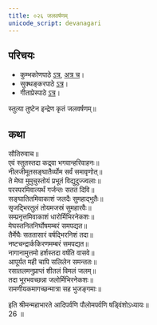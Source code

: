 ```yaml
---  
title: ०२६ जलवर्षणम्
unicode_script: devanagari
---  
```


## परिचयः
- कुम्भकोणपाठे [ऽत्र](https://archive.org/details/mahAbhArata-kumbhakoNam/page/n369), [अत्र च](https://sanskritdocuments.org/mirrors/mahabharata/mbhK/mahabharata-k-01-sa.html)।
- सुक्थङ्करपाठे [ऽत्र](http://bombay.indology.info/mahabharata/text/UD/MBh01.txt)।
- गीताप्रेस्पाठे [ऽत्र](https://archive.org/stream/mahabharata01ramauoft#page/564/mode/2up)।

स्तुत्या तुष्टेन इन्द्रेण कृतं जलवर्षणम्॥  

## कथा



सौतिरुवाच॥  
एवं स्तुतस्तदा कद्र्वा भगवान्हरिवाहनः॥  
नीलजीमूतसङ्घातैर्व्योम सर्वं समावृणोत्॥  
ते मेघा मुमुचुस्तोयं प्रभूतं विद्युदुज्ज्वलाः॥  
परस्परमिवात्यर्थं गर्जन्तः सततं दिवि॥  
सङ्घातितमिवाकाशं जलदैः सुमहाद्भुतैः॥  
सृजद्भिरतुलं तोयमजस्रं सुमहारवैः॥  
सम्प्रनृत्तमिवाकाशं धारोर्मिभिरनेकशः॥  
मेघस्तनितनिर्घोषमम्बरं समपद्यत॥  
तैर्मेघैः सततासारं वर्षद्भिरनिशं तदा॥  
नष्टचन्द्रार्ककिरणमम्बरं समपद्यत॥  
नागानामुत्तमो हर्शस्तदा वर्षति वासवे॥  
आपूर्यत मही चापि सलिलेन समन्ततः॥  
रसातलमनुप्राप्तं शीतलं विमलं जलम्॥  
तदा भूरभवच्छन्ना जलोर्मिभिरनेकशः॥  
रामणीयकमागच्छन्मात्रा सह भुजङ्गमाः॥  

इति श्रीमन्महाभारते आदिपर्वणि पौलोमपर्वणि षड्विंशोऽध्यायः॥  
26 ॥  
